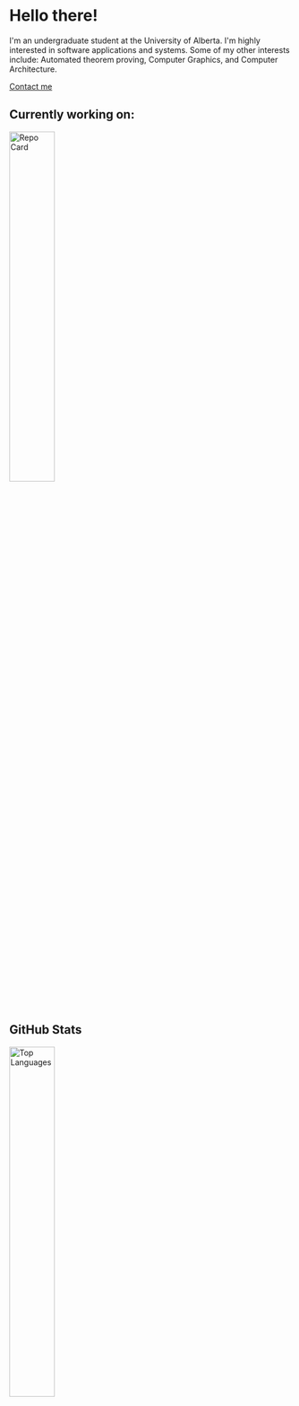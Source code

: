 # Hello there!

I'm an undergraduate student at the University of Alberta. I'm highly interested in software applications and systems.
Some of my other interests include: Automated theorem proving, Computer Graphics, and Computer Architecture.

[Contact me](https://www.linkedin.com/in/harsh-gill/)

## Currently working on:

<div>
  <a href="https://github.com/349gill/lane-detection">
    <img src="https://github-readme-stats.vercel.app/api/pin/?username=349gill&repo=lane-detection&theme=dark" alt="Repo Card" width="40%" />
  </a>
</div>

## GitHub Stats

<div>
  <picture>
    <source 
      srcset="https://github-readme-stats.vercel.app/api/top-langs/?username=349gill&theme=dark&layout=donut-vertical"
      media="(max-width: 768px)"
    />
    <source
      srcset="https://github-readme-stats.vercel.app/api/top-langs/?username=349gill&theme=dark&layout=donut"
      media="(min-width: 768px)"
    />
    <img src="https://github-readme-stats.vercel.app/api/top-langs/?username=349gill&theme=dark&layout=donut" alt="Top Languages" width="40%" />
  </picture>
</div>
